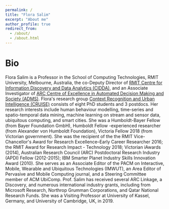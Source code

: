 ```yaml
---
permalink: /
title: "Flora Salim"
excerpt: "About me"
author_profile: true
redirect_from: 
  - /about/
  - /about.html
---
```


Bio
======
Flora Salim is a Professor in the School of Computing Technologies, RMIT University, Melbourne, Australia, the co-Deputy Director of [RMIT Centre for Information Discovery and Data Analytics (CIDDA)](https://www.rmit.edu.au/research/centres-collaborations/centre-for-information-discovery-and-data-analytics), and an Associate Investigator of [ARC Centre of Excellence in Automated Decision Making and Society (ADMS)](https://www.admscentre.org.au/). Flora's research group [Context Recognition and Urban Intelligence (CRUISE)](https://cruiseresearchgroup.github.io/) consists of eight PhD students and 3 postdocs. Her research interests include human behaviour modelling, time-series and spatio-temporal data mining, machine learning on stream and sensor data, ubiquitous computing, and smart cities. 
She was a Humboldt-Bayer Fellow (from Bayer Foundation GmbH), Humboldt Fellow -experienced researcher (from Alexander von Humboldt Foundation), Victoria Fellow 2018 (from Victorian government). She was the recipient of the the RMIT Vice-Chancellor's Award for Research Excellence–Early Career Researcher 2016; the RMIT Award for Research Impact - Technology 2018; Victorian iAwards (2014), Australian Research Council (ARC) Postdoctoral Research Industry (APDI) Fellow (2012-2015); IBM Smarter Planet Industry Skills Innovation Award (2010). She serves as an Associate Editor of the PACM on Interactive, Mobile, Wearable and Ubiquitous Technologies (IMWUT), an Area Editor of Pervasive and Mobile Computing journal, and a Steering Committee member of ACM UbiComp. Prof. Salim has received several ARC Linkage, a Discovery, and numerous international industry grants, including from Microsoft Research, Northrop Grumman Corporations, and Qatar National Research Funds. She was a Visiting Professor at University of Kassel, Germany, and University of Cambridge, UK, in 2019. 

